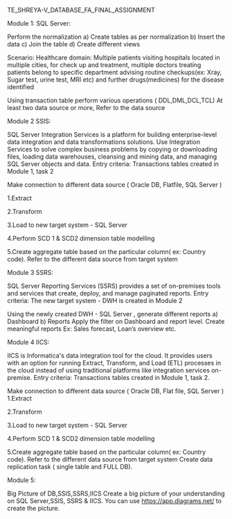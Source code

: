 TE_SHREYA-V_DATABASE_FA_FINAL_ASSIGNMENT


Module 1: SQL Server:

Perform the normalization
a) Create tables as per normalization 
b) Insert the data 
c) Join the table 
d) Create different views

Scenario:
Healthcare domain: Multiple patients visiting hospitals located in multiple cities, for check up and treatment,
multiple doctors treating patients belong to specific department advising routine checkups(ex: Xray, Sugar test, urine test, MRI etc)
and further drugs(medicines) for the disease identified

Using transaction table perform various operations ( DDL,DML,DCL,TCL) At least two data source or more, Refer to the data source


Module 2 SSIS:

SQL Server Integration Services is a platform for building enterprise-level data integration and data transformations solutions.
Use Integration Services to solve complex business problems by copying or downloading files, loading data warehouses, cleansing and mining data, and managing 
SQL Server objects and data.
Entry criteria: Transactions tables created in Module 1, task 2

Make connection to different data source ( Oracle DB, Flatfile, SQL Server )

1.Extract

2.Transform

3.Load to new target system - SQL Server

4.Perform SCD 1 & SCD2 dimension table modelling

5.Create aggregate table based on the particular column( ex: Country code). 
Refer to the different data source from target system


Module 3 SSRS:

SQL Server Reporting Services (SSRS) provides a set of on-premises tools and services that create, deploy, and manage paginated reports.
Entry criteria: The new target system - DWH is created in Module 2

Using the newly created DWH - SQL Server , generate different reports a) Dashboard b) Reports Apply the filter on Dashboard and report level.
Create meaningful reports Ex: Sales forecast, Loan’s overview etc.


Module 4 IICS:

IICS is Informatica's data integration tool for the cloud. It provides users with an option for running Extract, Transform, and Load (ETL) processes in the
cloud instead of using traditional platforms like integration services on-premise. Entry criteria: Transactions tables created in Module 1, task 2.

Make connection to different data source ( Oracle DB, Flat file, SQL Server )
1.Extract

2.Transform

3.Load to new target system - SQL Server

4.Perform SCD 1 & SCD2 dimension table modelling

5.Create aggregate table based on the particular column( ex: Country code). Refer to the different data source from target system
Create data replication task ( single table and FULL DB).


Module 5:

Big Picture of DB,SSIS,SSRS,IICS Create a big picture of your understanding on SQL Server,SSIS, SSRS & IICS. You can use https://app.diagrams.net/ to 
create the picture.
